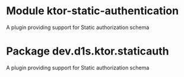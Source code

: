 # Module ktor-static-authentication
A plugin providing support for Static authorization schema

# Package dev.d1s.ktor.staticauth
A plugin providing support for Static authorization schema